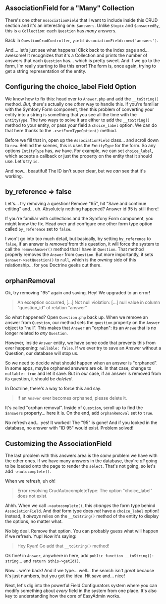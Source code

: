 ## AssociationField for a "Many" Collection

There's one other `AssociationField` that I want to include inside this CRUD section
and it's an interesting one: `$answers`. Unlike `$topic` and `$answeredBy`, this is a
`Collection`: each `Question` has *many* answers.

Back in `QuestionCrudController`, `yield AssociationField::new('answers')`.

And.... let's just see what happens! Click back to the index page and... awesome!
It recognizes that it's a Collection and prints the number of answers that each
`Question` has... which is pretty sweet. And if we go to the form, I'm really
starting to like this error! The form is, once again, trying to get a string
representation of the entity.

## Configuring the choice_label Field Option

We know how to fix this: head over to `Answer.php` and add the `__toString()`
method. *But*, there's actually one *other* way to handle this. If you're familiar
with the Symfony Form component, then this problem of converting your entity into a
string is something that you see all the time with the `EntityType`. The two ways to
solve it are either to add the `__toString()` method to your entity, *or* pass your
field a `choice_label` option. We can do that here thanks to the
`->setFormTypeOption()` method.

Before we fill that in, open up the `AssociationField` class... and scroll down to
`new`. Behind the scenes, this is uses the `EntityType` for the form. So any options
`EntityType` has, *we* have. For example, we can set `choice_label`, which accepts
a callback or just the property on the entity that it should use. Let's try
`id`.

And now... beautiful! The ID isn't super clear, but we *can* see that it's working.

## by_reference => false

Let's... try removing a question! Remove "95", hit "Save and continue editing"
and... uh. Absolutely nothing happened? Answer id 95 is still there!

If you're familiar with collections and the Symfony Form component, you might
know the fix. Head over and configure one other form type option called `by_reference`
set to `false`.

I won't go into too much detail, but basically, by setting `by_reference` to `false`,
if an answer is *removed* from this question, it will force the system to call
the `removeAnswer()` method that I have in `Question`. That method properly removes
the `Answer` from `Question`. But more importantly, it sets `$answer->setQuestion()`
to `null`, which is the *owning* side of this relationship... for you Doctrine geeks
out there.

## orphanRemoval

Ok, try removing "95" again and saving. Hey! We upgraded to an error!

> An exception occurred, [...] Not null violation: [...] null value in
> column "question_id" of relation "answer"

So what happened? Open `Question.php` back up. When we remove an answer from `Question`,
our method sets the `question` property on the `Answer` object to "null". This makes
that `Answer` an "orphan": its an `Answe` that is no longer related to *any* `Question`.

However, inside `Answer` entity, we have some code that prevents this from ever
happening: `nullable: false`. If we ever try to save an Answer without a Question,
our database will stop us.

So we need to decide what should happen when an answer is "orphaned". In some
apps, maybe orphaned answers are ok. In that case, change to `nullable: true`
and let it save. But in *our* case, if an answer is removed from its question,
it should be *deleted*.

In Doctrine, there's a way to force this and say:

> If an `Answer` ever becomes orphaned, please delete it.

It's called "orphan removal". Inside of `Question`, scroll up to find the `$answers`
property... here it is. On the end, add `orphanRemoval` set to `true`.

No refresh and... yes! It worked! The "95" is gone! And if you looked in the database,
no answer with "ID 95" would exist. Problem solved!

## Customizing the AssociationField

The last problem with this answers area is the *same* problem we have with the other
ones. If we have many answers in the database, they're *all* going to be loaded onto
the page to render the `select`. That's not going, so let's add `->autocomplete()`.

When we refresh, uh oh!

> Error resolving CrudAutocompleteType: The option "choice_label" does not exist.

Ahhh. When we call `->autocomplete()`, this *changes* the form type behind
`AssociationField`. And *that* form type does *not* have a `choice_label` option!
Instead, it *always* relies on the `__toString()` method of the entity to display
the options, no matter what.

No big deal. Remove that option. You can probably guess what will happen if we
refresh. Yup! *Now* it's saying:


> Hey Ryan! Go add that `__toString()` method!

Ok fine! in `Answer`, anywhere in here, add `public function __toString(): string`...
and `return $this->getId()`.

Now... we're back! And if we type... well... the search isn't *great* because
it's just numbers, but you get the idea. Hit save and... nice!

Next, let's dig into the powerful Field Configurators system where you can modify
something about *every* field in the system from one place. It's also key to
understanding how the core of EasyAdmin works.
